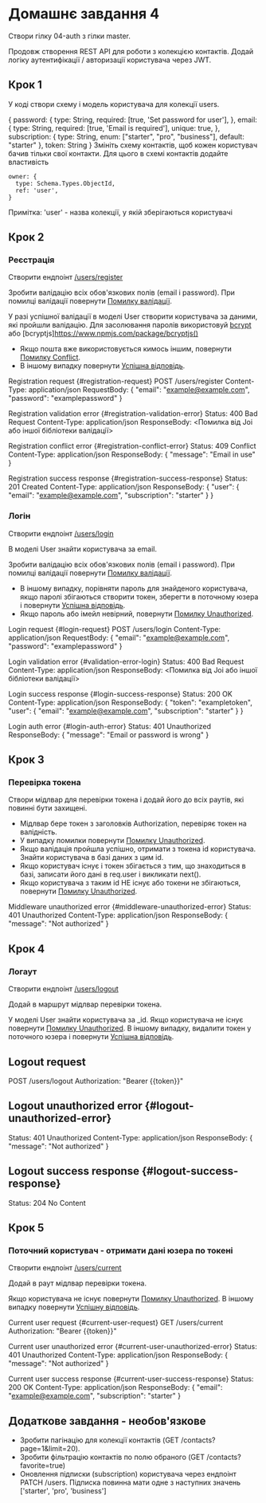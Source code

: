 # Домашнє завдання 4

Створи гілку 04-auth з гілки master.

Продовж створення REST API для роботи з колекцією контактів. Додай логіку аутентифікації / авторизації користувача через JWT.

## Крок 1

У коді створи схему і модель користувача для колекції users.

{
password: {
type: String,
required: [true, 'Set password for user'],
},
email: {
type: String,
required: [true, 'Email is required'],
unique: true,
},
subscription: {
type: String,
enum: ["starter", "pro", "business"],
default: "starter"
},
token: String
}
Змініть схему контактів, щоб кожен користувач бачив тільки свої контакти. Для цього в схемі контактів додайте властивість

    owner: {
      type: Schema.Types.ObjectId,
      ref: 'user',
    }

Примітка: 'user' - назва колекції, у якій зберігаються користувачі

## Крок 2

### Реєстрація

Створити ендпоінт [/users/register](#registration-request)

Зробити валідацію всіх обов'язкових полів (email і password). При помилці валідації повернути [Помилку валідації](#registration-validation-error).

У разі успішної валідації в моделі User створити користувача за даними, які пройшли валідацію. Для засолювання паролів використовуй [bcrypt](https://www.npmjs.com/package/bcrypt) або [bcryptjs]https://www.npmjs.com/package/bcryptjs()

- Якщо пошта вже використовується кимось іншим, повернути [Помилку Conflict](#registration-conflict-error).
- В іншому випадку повернути [Успішна відповідь](#registration-success-response).

Registration request {#registration-request}
POST /users/register
Content-Type: application/json
RequestBody: {
"email": "example@example.com",
"password": "examplepassword"
}

Registration validation error {#registration-validation-error}
Status: 400 Bad Request
Content-Type: application/json
ResponseBody: <Помилка від Joi або іншої бібліотеки валідації>

Registration conflict error {#registration-conflict-error}
Status: 409 Conflict
Content-Type: application/json
ResponseBody: {
"message": "Email in use"
}

Registration success response {#registration-success-response}
Status: 201 Created
Content-Type: application/json
ResponseBody: {
"user": {
"email": "example@example.com",
"subscription": "starter"
}
}

### Логін

Створити ендпоінт [/users/login](#login-request)

В моделі User знайти користувача за email.

Зробити валідацію всіх обов'язкових полів (email і password). При помилці валідації повернути [Помилку валідації](#validation-error-login).

- В іншому випадку, порівняти пароль для знайденого користувача, якщо паролі збігаються створити токен, зберегти в поточному юзера і повернути [Успішна відповідь](#login-success-response).
- Якщо пароль або імейл невірний, повернути [Помилку Unauthorized](#login-auth-error).

Login request {#login-request}
POST /users/login
Content-Type: application/json
RequestBody: {
"email": "example@example.com",
"password": "examplepassword"
}

Login validation error {#validation-error-login}
Status: 400 Bad Request
Content-Type: application/json
ResponseBody: <Помилка від Joi або іншої бібліотеки валідації>

Login success response {#login-success-response}
Status: 200 OK
Content-Type: application/json
ResponseBody: {
"token": "exampletoken",
"user": {
"email": "example@example.com",
"subscription": "starter"
}
}

Login auth error {#login-auth-error}
Status: 401 Unauthorized
ResponseBody: {
"message": "Email or password is wrong"
}

## Крок 3

### Перевірка токена

Створи мідлвар для перевірки токена і додай його до всіх раутів, які повинні бути захищені.

- Мідлвар бере токен з заголовків Authorization, перевіряє токен на валідність.
- У випадку помилки повернути [Помилку Unauthorized](#middleware-unauthorized-error).
- Якщо валідація пройшла успішно, отримати з токена id користувача. Знайти користувача в базі даних з цим id.
- Якщо користувач існує і токен збігається з тим, що знаходиться в базі, записати його дані в req.user і викликати next().
- Якщо користувача з таким id НЕ існує або токени не збігаються, повернути [Помилку Unauthorized](#middleware-unauthorized-error).

Middleware unauthorized error {#middleware-unauthorized-error}
Status: 401 Unauthorized
Content-Type: application/json
ResponseBody: {
"message": "Not authorized"
}

## Крок 4

### Логаут

Створити ендпоінт [/users/logout](#logout-request)

Додай в маршрут мідлвар перевірки токена.

У моделі User знайти користувача за \_id.
Якщо користувача не існує повернути [Помилку Unauthorized](#logout-unauthorized-error).
В іншому випадку, видалити токен у поточного юзера і повернути [Успішна відповідь](#logout-success-response).

## Logout request

POST /users/logout
Authorization: "Bearer {{token}}"

## Logout unauthorized error {#logout-unauthorized-error}

Status: 401 Unauthorized
Content-Type: application/json
ResponseBody: {
"message": "Not authorized"
}

## Logout success response {#logout-success-response}

Status: 204 No Content

## Крок 5

### Поточний користувач - отримати дані юзера по токені

Створити ендпоінт [/users/current](#current-user-request)

Додай в раут мідлвар перевірки токена.

Якщо користувача не існує повернути [Помилку Unauthorized](#current-user-unauthorized-error).
В іншому випадку повернути [Успішну відповідь](#current-user-success-response).

Current user request {#current-user-request}
GET /users/current
Authorization: "Bearer {{token}}"

Current user unauthorized error {#current-user-unauthorized-error}
Status: 401 Unauthorized
Content-Type: application/json
ResponseBody: {
"message": "Not authorized"
}

Current user success response {#current-user-success-response}
Status: 200 OK
Content-Type: application/json
ResponseBody: {
"email": "example@example.com",
"subscription": "starter"
}

## Додаткове завдання - необов'язкове

- Зробити пагінацію для колекції контактів (GET /contacts?page=1&limit=20).
- Зробити фільтрацію контактів по полю обраного (GET /contacts?favorite=true)
- Оновлення підписки (subscription) користувача через ендпоінт PATCH /users. Підписка повинна мати одне з наступних значень ['starter', 'pro', 'business']
